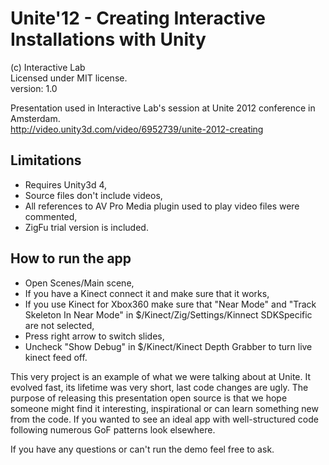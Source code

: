 ﻿# Unite'12 - Creating Interactive Installations with Unity
(c) Interactive Lab  
Licensed under MIT license.  
version: 1.0  

Presentation used in Interactive Lab's session at Unite 2012 conference in Amsterdam.  
http://video.unity3d.com/video/6952739/unite-2012-creating

## Limitations
- Requires Unity3d 4,
- Source files don't include videos,
- All references to AV Pro Media plugin used to play video files were commented,
- ZigFu trial version is included.

## How to run the app
- Open Scenes/Main scene,
- If you have a Kinect connect it and make sure that it works,
- If you use Kinect for Xbox360 make sure that "Near Mode" and "Track Skeleton In Near Mode" in $/Kinect/Zig/Settings/Kinnect SDKSpecific are not selected,
- Press right arrow to switch slides,
- Uncheck "Show Debug" in $/Kinect/Kinect Depth Grabber to turn live kinect feed off.

This very project is an example of what we were talking about at Unite. It evolved fast, its lifetime was very short, last code changes are ugly. The purpose of releasing this presentation open source is that we hope someone might find it interesting, inspirational or can learn something new from the code. If you wanted to see an ideal app with well-structured code following numerous GoF patterns look elsewhere.

If you have any questions or can't run the demo feel free to ask.